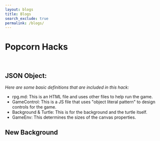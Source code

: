 ```yaml
---
layout: blogs 
title: Blogs
search_exclude: true
permalink: /blogs/
---
```


# Popcorn Hacks

<br>

## JSON Object:
*Here are some basic definitions that are included in this hack:*
- rpg.md: This is an HTML file and uses other files to help run the game. 
- GameControl: This is a JS file that uses "object literal pattern" to design controls for the game.
- Background & Turtle: This is for the background and the turtle itself. 
- GameEnv: This determines the sizes of the canvas properties.  
## New Background
